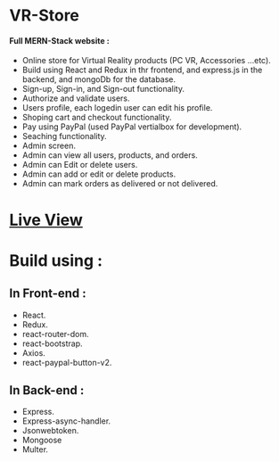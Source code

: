 # VR-Store

#### Full MERN-Stack website :

- Online store for Virtual Reality products (PC VR, Accessories ...etc).
- Build using React and Redux in thr frontend, and express.js in the backend, and mongoDb for the database.
- Sign-up, Sign-in, and Sign-out functionality.
- Authorize and validate users.
- Users profile, each logedin user can edit his profile.
- Shoping cart and checkout functionality.
- Pay using PayPal (used PayPal vertialbox for development).
- Seaching functionality.
- Admin screen.
- Admin can view all users, products, and orders.
- Admin can Edit or delete users.
- Admin can add or edit or delete products.
- Admin can mark orders as delivered or not delivered.

# [Live View]()

# Build using :

## In Front-end :

- React.
- Redux.
- react-router-dom.
- react-bootstrap.
- Axios.
- react-paypal-button-v2.

## In Back-end :

- Express.
- Express-async-handler.
- Jsonwebtoken.
- Mongoose
- Multer.
